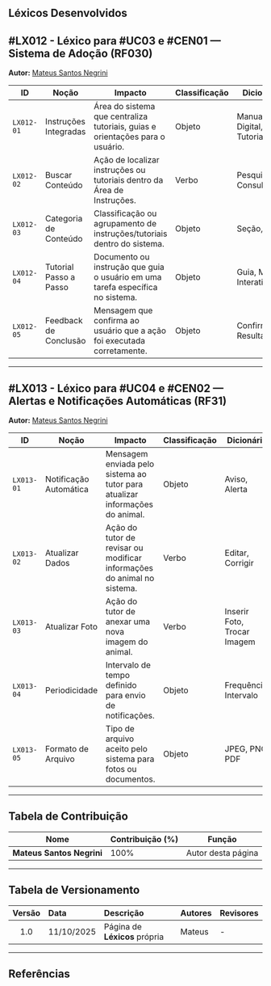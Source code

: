 ## Léxicos Desenvolvidos

<a id="LX012"></a>

## #LX012 - Léxico para #UC03 e #CEN01 — Sistema de Adoção (RF030)  

**Autor:** [Mateus Santos Negrini](https://github.com/14luke08)

| **ID** | **Noção** | **Impacto** | **Classificação** | **Dicionário** | **Rastreamento** |
|---------|------------|-------------|-------------------|----------------|------------------|
| `LX012-01` | Instruções Integradas | Área do sistema que centraliza tutoriais, guias e orientações para o usuário. | Objeto | Manual Digital, Tutoriais | RF33, UC07, CEN07 |
| `LX012-02` | Buscar Conteúdo | Ação de localizar instruções ou tutoriais dentro da Área de Instruções. | Verbo | Pesquisar, Consultar | RF33, UC07, CEN07 |
| `LX012-03` | Categoria de Conteúdo | Classificação ou agrupamento de instruções/tutoriais dentro do sistema. | Objeto | Seção, Tema | RF33, UC07, CEN07 |
| `LX012-04` | Tutorial Passo a Passo | Documento ou instrução que guia o usuário em uma tarefa específica no sistema. | Objeto | Guia, Manual Interativo | RF33, UC07, CEN07 |
| `LX012-05` | Feedback de Conclusão | Mensagem que confirma ao usuário que a ação foi executada corretamente. | Objeto | Confirmação, Resultado | RF33, UC07, CEN07 |

---

<a id="LX013"></a>

## #LX013 - Léxico para #UC04 e #CEN02 — Alertas e Notificações Automáticas (RF31)

**Autor:** [Mateus Santos Negrini](https://github.com/14luke08)

| **ID** | **Noção** | **Impacto** | **Classificação** | **Dicionário** | **Rastreamento** |
|---------|------------|-------------|-------------------|----------------|------------------|
| `LX013-01` | Notificação Automática | Mensagem enviada pelo sistema ao tutor para atualizar informações do animal. | Objeto | Aviso, Alerta | RF44, UC08, CEN02 |
| `LX013-02` | Atualizar Dados | Ação do tutor de revisar ou modificar informações do animal no sistema. | Verbo | Editar, Corrigir | RF44, UC08, CEN02 |
| `LX013-03` | Atualizar Foto | Ação do tutor de anexar uma nova imagem do animal. | Verbo | Inserir Foto, Trocar Imagem | RF44, UC08, CEN02 |
| `LX013-04` | Periodicidade | Intervalo de tempo definido para envio de notificações. | Objeto | Frequência, Intervalo | RF44, UC08, CEN02 |
| `LX013-05` | Formato de Arquivo | Tipo de arquivo aceito pelo sistema para fotos ou documentos. | Objeto | JPEG, PNG, PDF | RF44, UC08, CEN02 |



---

## Tabela de Contribuição

| Nome | Contribuição (%) | Função |
|------|------------------|--------|
| **Mateus Santos Negrini** | 100% | Autor desta página |

---

## Tabela de Versionamento

| Versão | Data | Descrição | Autores | Revisores |
|:------:|:-----------|:-------------------------------------------|:--------|:-----------|
| 1.0 | 11/10/2025 | Página de **Léxicos** própria | Mateus | - |

---

## Referências